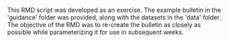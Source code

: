 This RMD script was developed as an exercise. The example bulletin in the 'guidance' folder was provided, along with the datasets in the 'data' folder. The objective of the RMD was to re-create the bulletin as closely as possible while parameterizing it for use in subsequent weeks.
